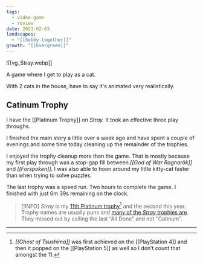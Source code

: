 ```yaml
---
tags:
  - video-game
  - review
date: 2023-02-03
landscapes:
  - "[[hobby-together]]"
growth: "[[Evergreen]]"
---
```

![[vg_Stray.webp]]

A game where I get to play as a cat.

With 2 cats in the house, have to say it's animated very realistically.

## Catinum Trophy
I have the [[Platinum Trophy]] on *Stray.*  It took an effective three play throughs. 

I finished the main story a little over a week ago and have spent a couple of evenings and some time today cleaning up the remainder of the trophies.

I enjoyed the trophy cleanup more than the game. That is mostly because my first play through was a stop-gap fill between *[[God of War Ragnarök]]* and *[[Forspoken]]*. I was also able to hoon around my little kitty-cat faster than when trying to solve puzzles.

The last trophy was a speed run. Two hours to complete the game. I finished with just 6m 39s remaining on the clock.

> [!INFO] 
> _Stray_ is my [11th Platinum trophy](https://psnprofiles.com/Quantum-Gardener/log?type=platinum)[^1] and the second this year. Trophy names are usually puns and [many of the _Stray_ trophies are](https://psnprofiles.com/trophies/17011-stray/Quantum-Gardener). They missed out by calling the last “All Done” and not “Catinum”.
---- 

[^1]:	*[[Ghost of Tsushima]]* was first achieved on the [[PlayStation 4]] and then it popped on the [[PlayStation 5]] as well so I don’t count that amongst the 11.